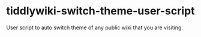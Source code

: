 # tiddlywiki-switch-theme-user-script
User script to auto switch theme of any public wiki that you are visiting.
